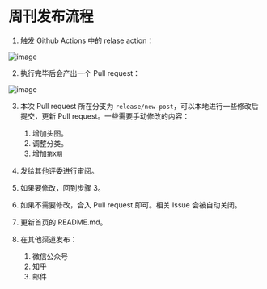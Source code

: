 # 周刊发布流程

1. 触发 Github Actions 中的 relase action：

![image](https://user-images.githubusercontent.com/9262426/157417402-55796bb6-77c4-484b-8b96-a3c3ac67e137.png)

2. 执行完毕后会产出一个 Pull request：

![image](https://user-images.githubusercontent.com/9262426/157417941-903b7cb5-62a8-48f7-a6d0-826fcd1debb4.png)

3. 本次 Pull request 所在分支为 `release/new-post`，可以本地进行一些修改后提交，更新 Pull request。一些需要手动修改的内容：

    1. 增加头图。
    2. 调整分类。
    3. 增加`第X期`

4. 发给其他评委进行审阅。
5. 如果要修改，回到步骤 3。
6. 如果不需要修改，合入 Pull request 即可。相关 Issue 会被自动关闭。
7. 更新首页的 README.md。
9. 在其他渠道发布：

    1. 微信公众号
    2. 知乎
    3. 邮件
